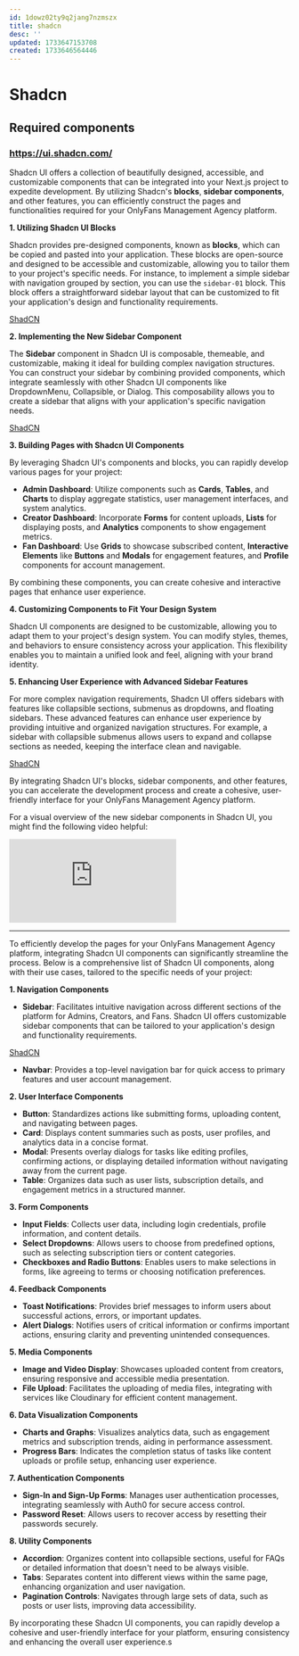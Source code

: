 ```yaml
---
id: 1dowz02ty9q2jang7nzmszx
title: shadcn
desc: ''
updated: 1733647153708
created: 1733646564446
---
```



# Shadcn

## Required components

### https://ui.shadcn.com/

Shadcn UI offers a collection of beautifully designed, accessible, and customizable components that can be integrated into your Next.js project to expedite development. By utilizing Shadcn's **blocks**, **sidebar components**, and other features, you can efficiently construct the pages and functionalities required for your OnlyFans Management Agency platform.

**1. Utilizing Shadcn UI Blocks**

Shadcn provides pre-designed components, known as **blocks**, which can be copied and pasted into your application. These blocks are open-source and designed to be accessible and customizable, allowing you to tailor them to your project's specific needs. For instance, to implement a simple sidebar with navigation grouped by section, you can use the `sidebar-01` block. This block offers a straightforward sidebar layout that can be customized to fit your application's design and functionality requirements. 

[ShadCN](https://ui.shadcn.com/blocks?utm_source=chatgpt.com)

**2. Implementing the New Sidebar Component**

The **Sidebar** component in Shadcn UI is composable, themeable, and customizable, making it ideal for building complex navigation structures. You can construct your sidebar by combining provided components, which integrate seamlessly with other Shadcn UI components like DropdownMenu, Collapsible, or Dialog. This composability allows you to create a sidebar that aligns with your application's specific navigation needs. 

[ShadCN](https://ui.shadcn.com/docs/components/sidebar?utm_source=chatgpt.com)

**3. Building Pages with Shadcn UI Components**

By leveraging Shadcn UI's components and blocks, you can rapidly develop various pages for your project:

- **Admin Dashboard**: Utilize components such as **Cards**, **Tables**, and **Charts** to display aggregate statistics, user management interfaces, and system analytics.
- **Creator Dashboard**: Incorporate **Forms** for content uploads, **Lists** for displaying posts, and **Analytics** components to show engagement metrics.
- **Fan Dashboard**: Use **Grids** to showcase subscribed content, **Interactive Elements** like **Buttons** and **Modals** for engagement features, and **Profile** components for account management.

By combining these components, you can create cohesive and interactive pages that enhance user experience.

**4. Customizing Components to Fit Your Design System**

Shadcn UI components are designed to be customizable, allowing you to adapt them to your project's design system. You can modify styles, themes, and behaviors to ensure consistency across your application. This flexibility enables you to maintain a unified look and feel, aligning with your brand identity.

**5. Enhancing User Experience with Advanced Sidebar Features**

For more complex navigation requirements, Shadcn UI offers sidebars with features like collapsible sections, submenus as dropdowns, and floating sidebars. These advanced features can enhance user experience by providing intuitive and organized navigation structures. For example, a sidebar with collapsible submenus allows users to expand and collapse sections as needed, keeping the interface clean and navigable. 

[ShadCN](https://ui.shadcn.com/blocks/new-york/sidebar-05?utm_source=chatgpt.com)

By integrating Shadcn UI's blocks, sidebar components, and other features, you can accelerate the development process and create a cohesive, user-friendly interface for your OnlyFans Management Agency platform.

For a visual overview of the new sidebar components in Shadcn UI, you might find the following video helpful:

<iframe class="aspect-video w-full rounded-lg" src="https://www.youtube.com/embed/8Z5WqiyCsdY" frameborder="0" allow="accelerometer; autoplay; clipboard-write; encrypted-media; gyroscope; picture-in-picture; web-share" referrerpolicy="strict-origin-when-cross-origin" allowfullscreen=""></iframe>

* * * 
To efficiently develop the pages for your OnlyFans Management Agency platform, integrating Shadcn UI components can significantly streamline the process. Below is a comprehensive list of Shadcn UI components, along with their use cases, tailored to the specific needs of your project:

**1. Navigation Components**

- **Sidebar**: Facilitates intuitive navigation across different sections of the platform for Admins, Creators, and Fans. Shadcn UI offers customizable sidebar components that can be tailored to your application's design and functionality requirements. 

[ShadCN](https://ui.shadcn.com/blocks?utm_source=chatgpt.com)
- **Navbar**: Provides a top-level navigation bar for quick access to primary features and user account management.

**2. User Interface Components**

- **Button**: Standardizes actions like submitting forms, uploading content, and navigating between pages.
- **Card**: Displays content summaries such as posts, user profiles, and analytics data in a concise format.
- **Modal**: Presents overlay dialogs for tasks like editing profiles, confirming actions, or displaying detailed information without navigating away from the current page.
- **Table**: Organizes data such as user lists, subscription details, and engagement metrics in a structured manner.

**3. Form Components**

- **Input Fields**: Collects user data, including login credentials, profile information, and content details.
- **Select Dropdowns**: Allows users to choose from predefined options, such as selecting subscription tiers or content categories.
- **Checkboxes and Radio Buttons**: Enables users to make selections in forms, like agreeing to terms or choosing notification preferences.

**4. Feedback Components**

- **Toast Notifications**: Provides brief messages to inform users about successful actions, errors, or important updates.
- **Alert Dialogs**: Notifies users of critical information or confirms important actions, ensuring clarity and preventing unintended consequences.

**5. Media Components**

- **Image and Video Display**: Showcases uploaded content from creators, ensuring responsive and accessible media presentation.
- **File Upload**: Facilitates the uploading of media files, integrating with services like Cloudinary for efficient content management.

**6. Data Visualization Components**

- **Charts and Graphs**: Visualizes analytics data, such as engagement metrics and subscription trends, aiding in performance assessment.
- **Progress Bars**: Indicates the completion status of tasks like content uploads or profile setup, enhancing user experience.

**7. Authentication Components**

- **Sign-In and Sign-Up Forms**: Manages user authentication processes, integrating seamlessly with Auth0 for secure access control.
- **Password Reset**: Allows users to recover access by resetting their passwords securely.

**8. Utility Components**

- **Accordion**: Organizes content into collapsible sections, useful for FAQs or detailed information that doesn't need to be always visible.
- **Tabs**: Separates content into different views within the same page, enhancing organization and user navigation.
- **Pagination Controls**: Navigates through large sets of data, such as posts or user lists, improving data accessibility.

By incorporating these Shadcn UI components, you can rapidly develop a cohesive and user-friendly interface for your platform, ensuring consistency and enhancing the overall user experience.s

